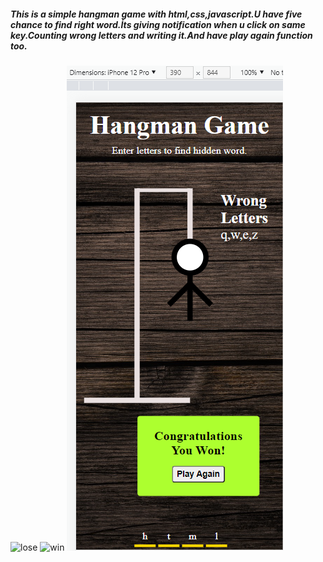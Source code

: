 <h5>This is a simple hangman game with html,css,javascript.U have five chance to find right word.İts giving notification when u click on same key.Counting wrong letters and writing it.And have play again function too.</h5>
<img src="./img/screenshot1.png" alt="lose" />
<img src="./img/screenshot2.png" alt="win" />
<img src="./img/screenshot3.png" alt="example" />
